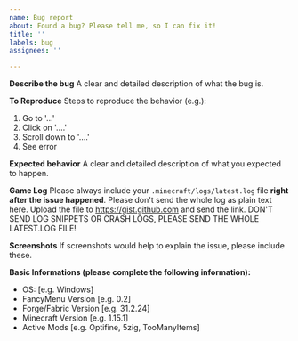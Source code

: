 ```yaml
---
name: Bug report
about: Found a bug? Please tell me, so I can fix it!
title: ''
labels: bug
assignees: ''

---
```


**Describe the bug**
A clear and detailed description of what the bug is.

**To Reproduce**
Steps to reproduce the behavior (e.g.):
1. Go to '...'
2. Click on '....'
3. Scroll down to '....'
4. See error

**Expected behavior**
A clear and detailed description of what you expected to happen.

**Game Log**
Please always include your `.minecraft/logs/latest.log` file **right after the issue happened**.
Please don't send the whole log as plain text here. Upload the file to https://gist.github.com and send the link.
DON'T SEND LOG SNIPPETS OR CRASH LOGS, PLEASE SEND THE WHOLE LATEST.LOG FILE!

**Screenshots**
If screenshots would help to explain the issue, please include these.

**Basic Informations (please complete the following information):**
 - OS: [e.g. Windows]
 - FancyMenu Version [e.g. 0.2]
 - Forge/Fabric Version [e.g. 31.2.24]
 - Minecraft Version [e.g. 1.15.1]
 - Active Mods [e.g. Optifine, 5zig, TooManyItems]
